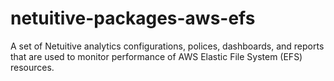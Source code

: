 # netuitive-packages-aws-efs
A set of Netuitive analytics configurations, polices, dashboards, and reports that are used to monitor performance of AWS Elastic File System (EFS) resources.
